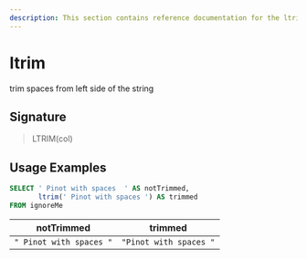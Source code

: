 ```yaml
---
description: This section contains reference documentation for the ltrim function.
---
```


# ltrim

trim spaces from left side of the string

## Signature

> LTRIM(col)

## Usage Examples

```sql
SELECT ' Pinot with spaces  ' AS notTrimmed,
       ltrim(' Pinot with spaces ') AS trimmed
FROM ignoreMe
```

| notTrimmed              | trimmed                |
| ----------------------- | ---------------------- |
| `" Pinot with spaces "` | `"Pinot with spaces "` |

